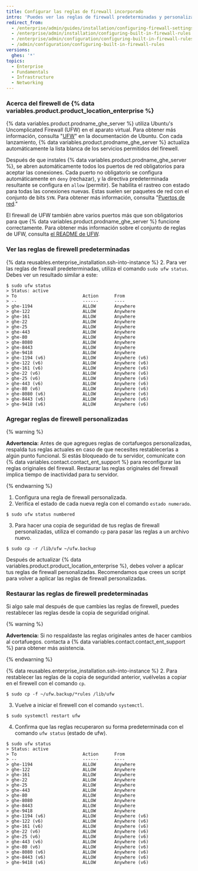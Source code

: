 ```yaml
---
title: Configurar las reglas de firewall incorporado
intro: 'Puedes ver las reglas de firewall predeterminadas y personalizar reglas para {% data variables.product.product_location_enterprise %}.'
redirect_from:
  - /enterprise/admin/guides/installation/configuring-firewall-settings/
  - /enterprise/admin/installation/configuring-built-in-firewall-rules
  - /enterprise/admin/configuration/configuring-built-in-firewall-rules
  - /admin/configuration/configuring-built-in-firewall-rules
versions:
  ghes: '*'
topics:
  - Enterprise
  - Fundamentals
  - Infrastructure
  - Networking
---
```

### Acerca del firewell de {% data variables.product.product_location_enterprise %}

{% data variables.product.prodname_ghe_server %} utiliza Ubuntu's Uncomplicated Firewall (UFW) en el aparato virtual. Para obtener más información, consulta "[UFW](https://help.ubuntu.com/community/UFW)" en la documentación de Ubuntu. Con cada lanzamiento, {% data variables.product.prodname_ghe_server %} actualiza automáticamente la lista blanca de los servicios permitidos del firewell.

Después de que instales {% data variables.product.prodname_ghe_server %}, se abren automáticamente todos los puertos de red obligatorios para aceptar las conexiones. Cada puerto no obligatorio se configura automáticamente en `deny` (rechazar), y la directiva predeterminada resultante se configura en `allow` (permitir). Se habilita el rastreo con estado para todas las conexiones nuevas. Estas suelen ser paquetes de red con el conjunto de bits `SYN`. Para obtener más información, consulta "[Puertos de red](/enterprise/admin/guides/installation/network-ports)."

El firewall de UFW también abre varios puertos más que son obligatorios para que {% data variables.product.prodname_ghe_server %} funcione correctamente. Para obtener más información sobre el conjunto de reglas de UFW, consulta [el README de UFW](https://bazaar.launchpad.net/~jdstrand/ufw/0.30-oneiric/view/head:/README#L213).

### Ver las reglas de firewell predeterminadas

{% data reusables.enterprise_installation.ssh-into-instance %}
2. Para ver las reglas de firewall predeterminadas, utiliza el comando `sudo ufw status`. Debes ver un resultado similar a este:
  ```shell
  $ sudo ufw status
  > Status: active
  > To                         Action      From
  > --                         ------      ----
  > ghe-1194                   ALLOW       Anywhere
  > ghe-122                    ALLOW       Anywhere
  > ghe-161                    ALLOW       Anywhere
  > ghe-22                     ALLOW       Anywhere
  > ghe-25                     ALLOW       Anywhere
  > ghe-443                    ALLOW       Anywhere
  > ghe-80                     ALLOW       Anywhere
  > ghe-8080                   ALLOW       Anywhere
  > ghe-8443                   ALLOW       Anywhere
  > ghe-9418                   ALLOW       Anywhere
  > ghe-1194 (v6)              ALLOW       Anywhere (v6)
  > ghe-122 (v6)               ALLOW       Anywhere (v6)
  > ghe-161 (v6)               ALLOW       Anywhere (v6)
  > ghe-22 (v6)                ALLOW       Anywhere (v6)
  > ghe-25 (v6)                ALLOW       Anywhere (v6)
  > ghe-443 (v6)               ALLOW       Anywhere (v6)
  > ghe-80 (v6)                ALLOW       Anywhere (v6)
  > ghe-8080 (v6)              ALLOW       Anywhere (v6)
  > ghe-8443 (v6)              ALLOW       Anywhere (v6)
  > ghe-9418 (v6)              ALLOW       Anywhere (v6)
  ```

### Agregar reglas de firewell personalizadas

{% warning %}

**Advertencia:** Antes de que agregues reglas de cortafuegos personalizadas, respalda tus reglas actuales en caso de que necesites restablecerlas a algún punto funcional. Si estás bloqueado de tu servidor, comunícate con {% data variables.contact.contact_ent_support %} para reconfigurar las reglas originales del firewall. Restaurar las reglas originales del firewall implica tiempo de inactividad para tu servidor.

{% endwarning %}

1. Configura una regla de firewall personalizada.
2. Verifica el estado de cada nueva regla con el comando `estado numerado`.
  ```shell
  $ sudo ufw status numbered
  ```
3. Para hacer una copia de seguridad de tus reglas de firewall personalizadas, utiliza el comando `cp` para pasar las reglas a un archivo nuevo.
  ```shell
  $ sudo cp -r /lib/ufw ~/ufw.backup
  ```

Después de actualizar {% data variables.product.product_location_enterprise %}, debes volver a aplicar tus reglas de firewall personalizadas. Recomendamos que crees un script para volver a aplicar las reglas de firewall personalizadas.

### Restaurar las reglas de firewell predeterminadas

Si algo sale mal después de que cambies las reglas de firewell, puedes restablecer las reglas desde la copia de seguridad original.

{% warning %}

**Advertencia:** Si no respaldaste las reglas originales antes de hacer cambios al cortafuegos. contacta a {% data variables.contact.contact_ent_support %} para obtener más asistencia.

{% endwarning %}

{% data reusables.enterprise_installation.ssh-into-instance %}
2. Para restablecer las reglas de la copia de seguridad anterior, vuélvelas a copiar en el firewell con el comando `cp`.
  ```shell
  $ sudo cp -f ~/ufw.backup/*rules /lib/ufw
  ```
3. Vuelve a iniciar el firewell con el comando `systemctl`.
  ```shell
  $ sudo systemctl restart ufw
  ```
4. Confirma que las reglas recuperaron su forma predeterminada con el comando `ufw status` (estado de ufw).
  ```shell
  $ sudo ufw status
  > Status: active
  > To                         Action      From
  > --                         ------      ----
  > ghe-1194                   ALLOW       Anywhere
  > ghe-122                    ALLOW       Anywhere
  > ghe-161                    ALLOW       Anywhere
  > ghe-22                     ALLOW       Anywhere
  > ghe-25                     ALLOW       Anywhere
  > ghe-443                    ALLOW       Anywhere
  > ghe-80                     ALLOW       Anywhere
  > ghe-8080                   ALLOW       Anywhere
  > ghe-8443                   ALLOW       Anywhere
  > ghe-9418                   ALLOW       Anywhere
  > ghe-1194 (v6)              ALLOW       Anywhere (v6)
  > ghe-122 (v6)               ALLOW       Anywhere (v6)
  > ghe-161 (v6)               ALLOW       Anywhere (v6)
  > ghe-22 (v6)                ALLOW       Anywhere (v6)
  > ghe-25 (v6)                ALLOW       Anywhere (v6)
  > ghe-443 (v6)               ALLOW       Anywhere (v6)
  > ghe-80 (v6)                ALLOW       Anywhere (v6)
  > ghe-8080 (v6)              ALLOW       Anywhere (v6)
  > ghe-8443 (v6)              ALLOW       Anywhere (v6)
  > ghe-9418 (v6)              ALLOW       Anywhere (v6)
  ```
